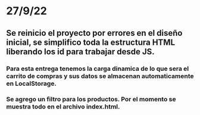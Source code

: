 # 27/9/22

## Se reinicio el proyecto por errores en el diseño inicial, se simplifico toda la estructura HTML liberando los id para trabajar desde JS.

### Para esta entrega tenemos la carga dinamica de lo que sera el carrito de compras y sus datos se almacenan automaticamente en LocalStorage.

### Se agrego un filtro para los productos. Por el momento se muestra todo en el archivo index.html.
